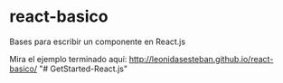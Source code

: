# react-basico
Bases para escribir un componente en React.js

Mira el ejemplo terminado aquí: http://leonidasesteban.github.io/react-basico/
"# GetStarted-React.js" 
